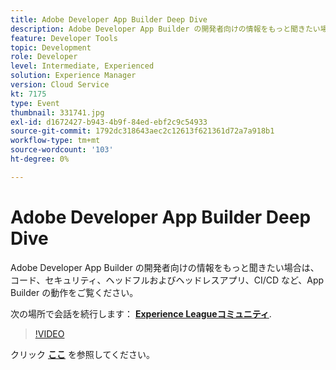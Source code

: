 ```yaml
---
title: Adobe Developer App Builder Deep Dive
description: Adobe Developer App Builder の開発者向けの情報をもっと聞きたい場合は、 コード、セキュリティ、ヘッドフルおよびヘッドレスアプリ、CI/CD など、Adobe Developer App Builder の動作をご覧ください。 このセッションは、Adobe Developers Live Content イベントの一部として配信されました。
feature: Developer Tools
topic: Development
role: Developer
level: Intermediate, Experienced
solution: Experience Manager
version: Cloud Service
kt: 7175
type: Event
thumbnail: 331741.jpg
exl-id: d1672427-b943-4b9f-84ed-ebf2c9c54933
source-git-commit: 1792dc318643aec2c12613f621361d72a7a918b1
workflow-type: tm+mt
source-wordcount: '103'
ht-degree: 0%

---
```


# Adobe Developer App Builder Deep Dive

Adobe Developer App Builder の開発者向けの情報をもっと聞きたい場合は、 コード、セキュリティ、ヘッドフルおよびヘッドレスアプリ、CI/CD など、App Builder の動作をご覧ください。

次の場所で会話を続行します： **[Experience Leagueコミュニティ](https://adobe.ly/36Yd3v6)**.

>[!VIDEO](https://video.tv.adobe.com/v/331741/?quality=12&learn=on&hidetitle=true)

クリック **[ここ](/help/adobe-developers-live/assets/app-builder.pdf)** を参照してください。
